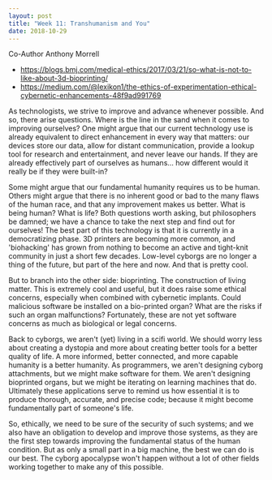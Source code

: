 ```yaml
---
layout: post
title: "Week 11: Transhumanism and You"
date: 2018-10-29
---
```


Co-Author Anthony Morrell

* <https://blogs.bmj.com/medical-ethics/2017/03/21/so-what-is-not-to-like-about-3d-bioprinting/>
* <https://medium.com/@lexikon1/the-ethics-of-experimentation-ethical-cybernetic-enhancements-48f9ad991769>

As technologists, we strive to improve and advance whenever possible. And so, there arise questions. Where is the line in the sand when it comes to improving ourselves? One might argue that our current technology use is already equivalent to direct enhancement in every way that matters: our devices store our data, allow for distant communication, provide a lookup tool for research and entertainment, and never leave our hands. If they are already effectively part of ourselves as humans... how different would it really be if they were built-in?

Some might argue that our fundamental humanity requires us to be human. Others might argue that there is no inherent good or bad to the many flaws of the human race, and that any improvement makes us better. What is being human? What is life? Both questions worth asking, but philosophers be damned; we have a chance to take the next step and find out for ourselves! The best part of this technology is that it is currently in a democratizing phase. 3D printers are becoming more common, and 'biohacking' has grown from nothing to become an active and tight-knit community in just a short few decades. Low-level cyborgs are no longer a thing of the future, but part of the here and now. And that is pretty cool.

But to branch into the other side: bioprinting. The construction of living matter. This is extremely cool and useful, but it does raise some ethical concerns, especially when combined with cybernetic implants. Could malicious software be installed on a bio-printed organ? What are the risks if such an organ malfunctions? Fortunately, these are not yet software concerns as much as biological or legal concerns.

Back to cyborgs, we aren't (yet) living in a scifi world. We should worry less about creating a dystopia and more about creating better tools for a better quality of life. A more informed, better connected, and more capable humanity is a better humanity. As programmers, we aren't designing cyborg attachments, but we might make software for them. We aren't designing bioprinted organs, but we might be iterating on learning machines that do. Ultimately these applications serve to remind us how essential it is to produce thorough, accurate, and precise code; because it might become fundamentally part of someone's life.

So, ethically, we need to be sure of the security of such systems; and we also have an obligation to develop and improve those systems, as they are the first step towards improving the fundamental status of the human condition. But as only a small part in a big machine, the best we can do is our best. The cyborg apocalypse won't happen without a lot of other fields working together to make any of this possible.
